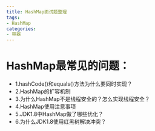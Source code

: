 ```yaml
---
title: HashMap面试题整理
tags: 
- HashMap
categories:
- 容器
---
```


# HashMap最常见的问题：
* 1.hashCode()和equals()方法为什么要同时实现？
* 2.HashMap的扩容机制
* 3.为什么HashMap不是线程安全的？怎么实现线程安全？
* 4.HashMap使用注意事项
* 5.JDK1.8中HashMap做了哪些优化？
* 6.为什么JDK1.8使用红黑树解决冲突？